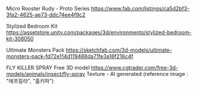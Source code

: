 Micro Rooster Rudy - Proto Series
https://www.fab.com/listings/ca5d2bf3-3fa2-4625-ae73-ddc74ee4f9c2

Stylized Bedroom Kit
https://assetstore.unity.com/packages/3d/environments/stylized-bedroom-kit-308050

Ultimate Monsters Pack
https://sketchfab.com/3d-models/ultimate-monsters-pack-fd72e114d119488da71fe3a16f216c4f

FLY KILLER SPRAY Free 3D model
https://www.cgtrader.com/free-3d-models/animals/insect/fly-spray
Texture - AI generated (reference image : "에프킬라", "홈키파")
